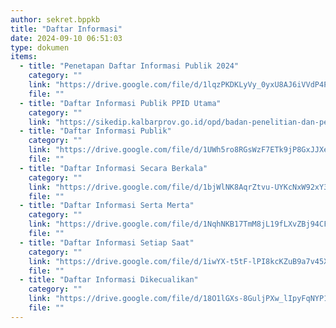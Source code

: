 ```yaml
---
author: sekret.bppkb
title: "Daftar Informasi"
date: 2024-09-10 06:51:03
type: dokumen
items: 
  - title: "Penetapan Daftar Informasi Publik 2024"
    category: ""
    link: "https://drive.google.com/file/d/1lqzPKDKLyVy_0yxU8AJ6iVVdP4P4v7xw/preview"
    file: ""
  - title: "Daftar Informasi Publik PPID Utama"
    category: ""
    link: "https://sikedip.kalbarprov.go.id/opd/badan-penelitian-dan-pengembangan-prov-kalbar"
  - title: "Daftar Informasi Publik"
    category: ""
    link: "https://drive.google.com/file/d/1UWh5ro8RGsWzF7ETk9jP8GxJJXe3OiIo/preview"
    file: ""
  - title: "Daftar Informasi Secara Berkala"
    category: ""
    link: "https://drive.google.com/file/d/1bjWlNK8AqrZtvu-UYKcNxW92xY30nPcK/preview"
    file: ""
  - title: "Daftar Informasi Serta Merta"
    category: ""
    link: "https://drive.google.com/file/d/1NqhNKB17TmM8jL19fLXvZBj94CFZbzPg/preview"
    file: ""
  - title: "Daftar Informasi Setiap Saat"
    category: ""
    link: "https://drive.google.com/file/d/1iwYX-t5tF-lPI8kcKZuB9a7v45X5HFRE/preview"
    file: ""
  - title: "Daftar Informasi Dikecualikan"
    category: ""
    link: "https://drive.google.com/file/d/18O1lGXs-8GuljPXw_lIpyFqNYP1GF-3q/preview"
    file: ""
---
```

